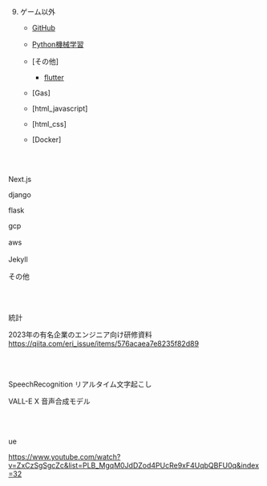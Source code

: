 9. ゲーム以外
   + [GitHub](Github/Github.md)

   + [Python機械学習](https://drive.google.com/drive/folders/1Pwr0G_I46uJpsPWQFGAk6pymbJDx_hR_)

   + [その他]
       - [flutter](Flutter/Flutter1.md)



   + [Gas]
   + [html_javascript]
   + [html_css]
   + [Docker]

<br>

<br>

Next.js
   
django 

flask 

gcp 

aws 　

Jekyll　


その他

<br>

<br>

統計


2023年の有名企業のエンジニア向け研修資料
https://qiita.com/eri_issue/items/576acaea7e8235f82d89


<br>

<br>

SpeechRecognition リアルタイム文字起こし

VALL-E X 音声合成モデル


<br>

<br>

ue


https://www.youtube.com/watch?v=ZxCzSgSgcZc&list=PLB_MgqM0JdDZod4PUcRe9xF4UqbQBFU0q&index=32